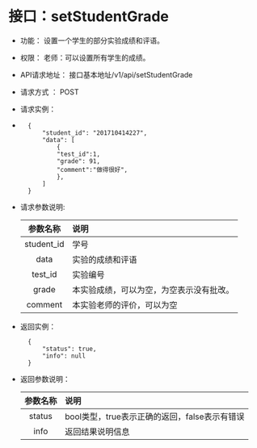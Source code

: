 # 接口：setStudentGrade
- 功能：
    设置一个学生的部分实验成绩和评语。
- 权限：
    老师：可以设置所有学生的成绩。
    
- API请求地址： 
    接口基本地址/v1/api/setStudentGrade

- 请求方式 ：
    POST
 
- 请求实例：  
- 
        { 
            "student_id": "201710414227", 
            "data": [
                {
                "test_id":1,
                "grade": 91, 
                "comment":"做得很好",
                }, 
            ] 
        }

- 请求参数说明:       
 
  |参数名称|说明|
  |:---------:|:--------------------------------------------------------|      
  |student_id|学号|
  |data|实验的成绩和评语|
  |test_id|实验编号|
  |grade|本实验成绩，可以为空，为空表示没有批改。|
  |comment|本实验老师的评价，可以为空|   
 
- 返回实例：

        {         
            "status": true,
            "info": null
        }

- 返回参数说明：    
 
  |参数名称|说明|
  |:---------:|:--------------------------------------------------------|      
  |status|bool类型，true表示正确的返回，false表示有错误|
  |info|返回结果说明信息|


